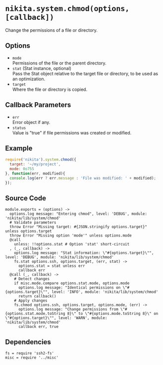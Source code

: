 
# `nikita.system.chmod(options, [callback])`

Change the permissions of a file or directory.

## Options

* `mode`   
  Permissions of the file or the parent directory.   
* `stat` (Stat instance, optional)   
  Pass the Stat object relative to the target file or directory, to be
  used as an optimization.     
* `target`   
  Where the file or directory is copied.   

## Callback Parameters

* `err`   
  Error object if any.   
* `status`   
  Value is "true" if file permissions was created or modified.   

## Example

```js
require('nikita').system.chmod({
  target: '~/my/project',
  mode: 0o755
}, function(err, modified){
  console.log(err ? err.message : 'File was modified: ' + modified);
});
```

## Source Code

    module.exports = (options) ->
      options.log message: "Entering chmod", level: 'DEBUG', module: 'nikita/lib/system/chmod'
      # Validate parameters
      throw Error "Missing target: #{JSON.stringify options.target}" unless options.target
      throw Error "Missing option 'mode'" unless options.mode
      @call
        unless: !!options.stat # Option 'stat' short-circuit
      , (_, callback) ->
        options.log message: "Stat information: \"#{options.target}\"", level: 'DEBUG', module: 'nikita/lib/system/chmod'
        fs.stat options.ssh, options.target, (err, stat) ->
          options.stat = stat unless err
          callback err
      @call (_, callback) ->
        # Detect changes
        if misc.mode.compare options.stat.mode, options.mode
          options.log message: "Identical permissions on \"#{options.target}\"", level: 'INFO', module: 'nikita/lib/system/chmod'
          return callback()
        # Apply changes
        fs.chmod options.ssh, options.target, options.mode, (err) ->
          options.log message: "Change permissions from \"#{options.stat.mode.toString 8}\" to \"#{options.mode.toString 8}\" on \"#{options.target}\"", level: 'WARN', module: 'nikita/lib/system/chmod'
          callback err, true

## Dependencies

    fs = require 'ssh2-fs'
    misc = require '../misc'
